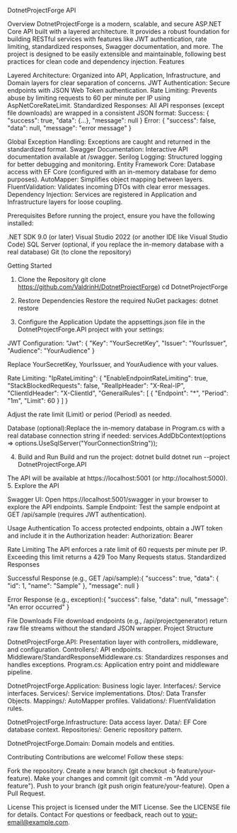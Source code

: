 DotnetProjectForge API

Overview
DotnetProjectForge is a modern, scalable, and secure ASP.NET Core API built with a layered architecture. It provides a robust foundation for building RESTful services with features like JWT authentication, rate limiting, standardized responses, Swagger documentation, and more. The project is designed to be easily extensible and maintainable, following best practices for clean code and dependency injection.
Features

Layered Architecture: Organized into API, Application, Infrastructure, and Domain layers for clear separation of concerns.
JWT Authentication: Secure endpoints with JSON Web Token authentication.
Rate Limiting: Prevents abuse by limiting requests to 60 per minute per IP using AspNetCoreRateLimit.
Standardized Responses: All API responses (except file downloads) are wrapped in a consistent JSON format:
Success: { "success": true, "data": {...}, "message": null }
Error: { "success": false, "data": null, "message": "error message" }


Global Exception Handling: Exceptions are caught and returned in the standardized format.
Swagger Documentation: Interactive API documentation available at /swagger.
Serilog Logging: Structured logging for better debugging and monitoring.
Entity Framework Core: Database access with EF Core (configured with an in-memory database for demo purposes).
AutoMapper: Simplifies object mapping between layers.
FluentValidation: Validates incoming DTOs with clear error messages.
Dependency Injection: Services are registered in Application and Infrastructure layers for loose coupling.

Prerequisites
Before running the project, ensure you have the following installed:

.NET SDK 9.0 (or later)
Visual Studio 2022 (or another IDE like Visual Studio Code)
SQL Server (optional, if you replace the in-memory database with a real database)
Git (to clone the repository)

Getting Started
1. Clone the Repository
git clone https://github.com/ValdrinH/DotnetProjectForge)
cd DotnetProjectForge

2. Restore Dependencies
Restore the required NuGet packages:
dotnet restore

3. Configure the Application
Update the appsettings.json file in the DotnetProjectForge.API project with your settings:

JWT Configuration:
"Jwt": {
  "Key": "YourSecretKey",
  "Issuer": "YourIssuer",
  "Audience": "YourAudience"
}

Replace YourSecretKey, YourIssuer, and YourAudience with your values.

Rate Limiting:
"IpRateLimiting": {
  "EnableEndpointRateLimiting": true,
  "StackBlockedRequests": false,
  "RealIpHeader": "X-Real-IP",
  "ClientIdHeader": "X-ClientId",
  "GeneralRules": [
    {
      "Endpoint": "*",
      "Period": "1m",
      "Limit": 60
    }
  ]
}

Adjust the rate limit (Limit) or period (Period) as needed.

Database (optional):Replace the in-memory database in Program.cs with a real database connection string if needed:
services.AddDbContext<AppDbContext>(options => options.UseSqlServer("YourConnectionString"));



4. Build and Run
Build and run the project:
dotnet build
dotnet run --project DotnetProjectForge.API

The API will be available at https://localhost:5001 (or http://localhost:5000).
5. Explore the API

Swagger UI: Open https://localhost:5001/swagger in your browser to explore the API endpoints.
Sample Endpoint: Test the sample endpoint at GET /api/sample (requires JWT authentication).

Usage
Authentication
To access protected endpoints, obtain a JWT token and include it in the Authorization header:
Authorization: Bearer <your-token>

Rate Limiting
The API enforces a rate limit of 60 requests per minute per IP. Exceeding this limit returns a 429 Too Many Requests status.
Standardized Responses

Successful Response (e.g., GET /api/sample):{
  "success": true,
  "data": {
    "id": 1,
    "name": "Sample"
  },
  "message": null
}


Error Response (e.g., exception):{
  "success": false,
  "data": null,
  "message": "An error occurred"
}



File Downloads
File download endpoints (e.g., /api/projectgenerator) return raw file streams without the standard JSON wrapper.
Project Structure

DotnetProjectForge.API: Presentation layer with controllers, middleware, and configuration.
Controllers/: API endpoints.
Middleware/StandardResponseMiddleware.cs: Standardizes responses and handles exceptions.
Program.cs: Application entry point and middleware pipeline.


DotnetProjectForge.Application: Business logic layer.
Interfaces/: Service interfaces.
Services/: Service implementations.
Dtos/: Data Transfer Objects.
Mappings/: AutoMapper profiles.
Validations/: FluentValidation rules.


DotnetProjectForge.Infrastructure: Data access layer.
Data/: EF Core database context.
Repositories/: Generic repository pattern.


DotnetProjectForge.Domain: Domain models and entities.

Contributing
Contributions are welcome! Follow these steps:

Fork the repository.
Create a new branch (git checkout -b feature/your-feature).
Make your changes and commit (git commit -m "Add your feature").
Push to your branch (git push origin feature/your-feature).
Open a Pull Request.

License
This project is licensed under the MIT License. See the LICENSE file for details.
Contact
For questions or feedback, reach out to your-email@example.com.
